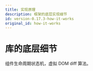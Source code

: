```yaml
---
title: 实现原理
description: 框架的底层实现细节
id: version-0.17.3-how-it-works
original_id: how-it-works
---
```


# 库的底层细节

组件生命周期状态机，虚拟 DOM diff 算法。
